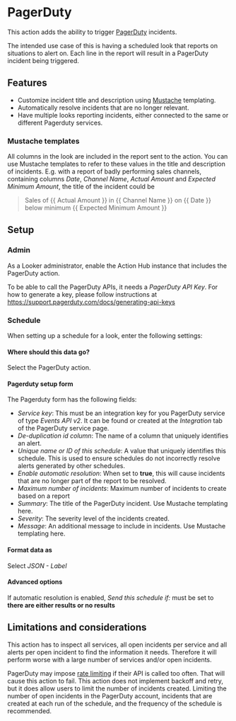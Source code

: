 # PagerDuty
This action adds the ability to trigger [PagerDuty](https://www.pagerduty.com/) incidents.

The intended use case of this is having a scheduled look that reports on situations to alert on. Each line in the report will result in a PagerDuty incident being triggered. 

## Features

- Customize incident title and description using [Mustache](https://github.com/janl/mustache.js) templating.
- Automatically resolve incidents that are no longer relevant.
- Have multiple looks reporting incidents, either connected to the same or different Pagerduty services.

### Mustache templates

All columns in the look are included in the report sent to the action. You can use Mustache templates to refer to these values in the title and description of incidents. E.g. with a report of badly performing sales channels, containing columns *Date*, *Channel Name*, *Actual Amount* and *Expected Minimum Amount*, the title of the incident could be 

> Sales of {{ Actual Amount }} in {{ Channel Name }} on {{ Date }} below minimum {{ Expected Minimum Amount }}

## Setup

### Admin

As a Looker administrator, enable the Action Hub instance that includes the PagerDuty action. 

To be able to call the PagerDuty APIs, it needs a *PagerDuty API Key*. For how to generate a key, please follow instructions at https://support.pagerduty.com/docs/generating-api-keys

### Schedule

When setting up a schedule for a look, enter the following settings: 

#### Where should this data go?

Select the PagerDuty action. 

#### Pagerduty setup form

The Pagerduty form has the following fields: 
- *Service key*: This must be an integration key for you PagerDuty service of type *Events API v2*. It can be found or created at the *Integration* tab of the PagerDuty service page. 
- *De-duplication id column*: The name of a column that uniquely identifies an alert.
- *Unique name or ID of this schedule*: A value that uniquely identifies this schedule. This is used to ensure schedules do not incorrectly resolve alerts generated by other schedules.
- *Enable automatic resolution*: When set to **true**, this will cause incidents that are no longer part of the report to be resolved.
- *Maximum number of incidents*: Maximum number of incidents to create based on a report
- *Summary*: The title of the PagerDuty incident. Use Mustache templating here.
- *Severity*: The severity level of the incidents created.
- *Message*: An additional message to include in incidents. Use Mustache templating here. 

#### Format data as

Select *JSON - Label*

#### Advanced options

If automatic resolution is enabled, *Send this schedule if:* must be set to **there are either results or no results**

## Limitations and considerations

This action has to inspect all services, all open incidents per service and all alerts per open incident to find the information it needs. Therefore it will perform worse with a large number of services and/or open incidents.

PagerDuty may impose [rate limiting](https://developer.pagerduty.com/docs/rest-api-v2/rate-limiting/#:~:text=PagerDuty%20limits%20the%20number%20of,the%20rate%2Dlimited%20API%20request.) if their API is called too often. That will cause this action to fail. This action does not implement backoff and retry, but it does allow users to limit the number of incidents created. Limiting the number of open incidents in the PagerDuty account, incidents that are created at each run of the schedule, and the frequency of the schedule is recommended. 


